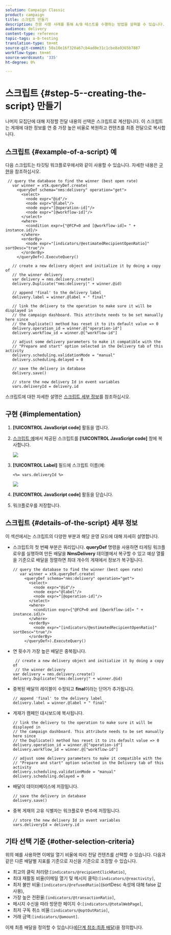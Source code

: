 ```yaml
---
solution: Campaign Classic
product: campaign
title: 스크립트 만들기
description: 전용 사용 사례를 통해 A/B 테스트를 수행하는 방법을 살펴볼 수 있습니다.
audience: delivery
content-type: reference
topic-tags: a-b-testing
translation-type: tm+mt
source-git-commit: 50a10e16f320a67cb4ad0e31c1cbe8a9365b7887
workflow-type: tm+mt
source-wordcount: '335'
ht-degree: 0%

---
```



# 스크립트 {#step-5--creating-the-script} 만들기

나머지 모집단에 대해 지정할 전달 내용의 선택은 스크립트로 계산됩니다. 이 스크립트는 게재에 대한 정보를 연 중 가장 높은 비율로 복원하고 컨텐츠를 최종 전달으로 복사합니다.

## 스크립트 {#example-of-a-script} 예

다음 스크립트는 타깃팅 워크플로우에서와 같이 사용할 수 있습니다. 자세한 내용은 [구현](#implementation)을 참조하십시오.

```
 // query the database to find the winner (best open rate)
   var winner = xtk.queryDef.create(
     <queryDef schema="nms:delivery" operation="get">
       <select>
         <node expr="@id"/>
         <node expr="@label"/>
         <node expr="[@operation-id]"/>
         <node expr="[@workflow-id]"/>
       </select>
       <where>
         <condition expr={"@FCP=0 and [@workflow-id]= " + instance.id}/>
       </where>
       <orderBy>
         <node expr="[indicators/@estimatedRecipientOpenRatio]" sortDesc="true"/>
       </orderBy>
     </queryDef>).ExecuteQuery()
   
   // create a new delivery object and initialize it by doing a copy of
   // the winner delivery
   var delivery = nms.delivery.create()
   delivery.Duplicate("nms:delivery|" + winner.@id)

   // append 'final' to the delivery label
   delivery.label = winner.@label + " final"

   // link the delivery to the operation to make sure it will be displayed in
   // the campaign dashboard. This attribute needs to be set manually here since 
   // the Duplicate() method has reset it to its default value => 0
   delivery.operation_id = winner.@["operation-id"]
   delivery.workflow_id = winner.@["workflow-id"]

   // adjust some delivery parameters to make it compatible with the 
   // "Prepare and start" option selected in the Delivery tab of this activity
   delivery.scheduling.validationMode = "manual"
   delivery.scheduling.delayed = 0
 
   // save the delivery in database
   delivery.save()
 
   // store the new delivery Id in event variables
   vars.deliveryId = delivery.id
```

스크립트에 대한 자세한 설명은 [스크립트 세부 정보](#details-of-the-script)를 참조하십시오.

## 구현 {#implementation}

1. **[!UICONTROL JavaScript code]** 활동을 엽니다.
1. [스크립트 예](#example-of-a-script)에서 제공된 스크립트를 **[!UICONTROL JavaScript code]** 창에 복사합니다.

   ![](assets/use_case_abtesting_configscript_002.png)

1. **[!UICONTROL Label]** 필드에 스크립트 이름(예:

   ```
   <%= vars.deliveryId %>
   ```

   ![](assets/use_case_abtesting_configscript_003.png)

1. **[!UICONTROL JavaScript code]** 활동을 닫습니다.
1. 워크플로우를 저장합니다.

## 스크립트 {#details-of-the-script} 세부 정보

이 섹션에서는 스크립트의 다양한 부분과 해당 운영 모드에 대해 자세히 설명합니다.

* 스크립트의 첫 번째 부분은 쿼리입니다. **queryDef** 명령을 사용하면 타게팅 워크플로우를 실행하여 만든 배달을 **NmsDelivery** 테이블에서 복구할 수 있고 예상 열률을 기준으로 배달을 정렬하면 최대 개수의 게재에서 정보가 복구됩니다.

   ```
   // query the database to find the winner (best open rate)
      var winner = xtk.queryDef.create(
        <queryDef schema="nms:delivery" operation="get">
          <select>
            <node expr="@id"/>
            <node expr="@label"/>
            <node expr="[@operation-id]"/>
          </select>
          <where>
            <condition expr={"@FCP=0 and [@workflow-id]= " + instance.id}/>
          </where>
          <orderBy>
            <node expr="[indicators/@estimatedRecipientOpenRatio]" sortDesc="true"/>
          </orderBy>
        </queryDef>).ExecuteQuery()
   ```

* 연 횟수가 가장 높은 배달은 중복됩니다.

   ```
    // create a new delivery object and initialize it by doing a copy of
    // the winner delivery
   var delivery = nms.delivery.create()
   delivery.Duplicate("nms:delivery|" + winner.@id)
   ```

* 중복된 배달의 레이블이 수정되고 **final**&#x200B;이라는 단어가 추가됩니다.

   ```
   // append 'final' to the delivery label
   delivery.label = winner.@label + " final"
   ```

* 게재가 캠페인 대시보드에 복사됩니다.

   ```
   // link the delivery to the operation to make sure it will be displayed in
   // the campaign dashboard. This attribute needs to be set manually here since 
   // the Duplicate() method has reset it to its default value => 0
   delivery.operation_id = winner.@["operation-id"]
   delivery.workflow_id = winner.@["workflow-id"]
   ```

   ```
   // adjust some delivery parameters to make it compatible with the 
   // "Prepare and start" option selected in the Delivery tab of this activity
   delivery.scheduling.validationMode = "manual"
   delivery.scheduling.delayed = 0
   ```

* 배달이 데이터베이스에 저장됩니다.

   ```
   // save the delivery in database
   delivery.save()
   ```

* 중복 게재의 고유 식별자는 워크플로우 변수에 저장됩니다.

   ```
   // store the new delivery Id in event variables
   vars.deliveryId = delivery.id
   ```

## 기타 선택 기준 {#other-selection-criteria}

위의 예를 사용하면 이메일 열기 비율에 따라 전달 컨텐츠를 선택할 수 있습니다. 다음과 같은 다른 배달별 지표를 기준으로 자신을 기준으로 조정할 수 있습니다.

* 최고의 클릭 처리량:`[indicators/@recipientClickRatio]`,
* 최대 재활동 비율(이메일 열기 및 메시지 클릭):`[indicators/@reactivity]`,
* 최저 불만 비율:`[indicators/@refusedRatio]`(sortDesc 속성에 대해 false 값 사용),
* 가장 높은 전환율:`[indicators/@transactionRatio]`,
* 메시지 수신을 따라 방문한 페이지 수:`[indicators/@totalWebPage]`,
* 최저 구독 취소 비율:`[indicators/@optOutRatio]`,
* 거래 금액:`[indicators/@amount]`.

이제 최종 배달을 정의할 수 있습니다([6단계 참조:최종 배달](../../delivery/using/a-b-testing-uc-final-delivery.md))을 정의합니다.
